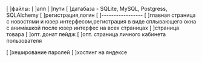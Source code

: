 [ ]файлы:
    [ ]апп
    [ ]пути
    [ ]датабаза - SQLite, MySQL, Postgress, SQLAlchemy
    [ ]регистрация,логин
    [ ]-----------------
    [ ]главная страница с новостями и юзер интерфесом,регистрация в виде сплывающего окна с анимашкой после юзер интерфес на всех страницах
    [ ]страница товара
    [ ]опт. донат пейдж
    [ ]опт. страница личного кабинета пользователя









[ ]хеширование паролей
[ ]хостинг на яндексе
